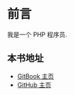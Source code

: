 # 前言

我是一个 PHP 程序员.

## 本书地址
* [GitBook 主页](https://www.gitbook.com/book/notus629/mbls/details)
* [GitHub 主页](https://github.com/notus629/mbls)